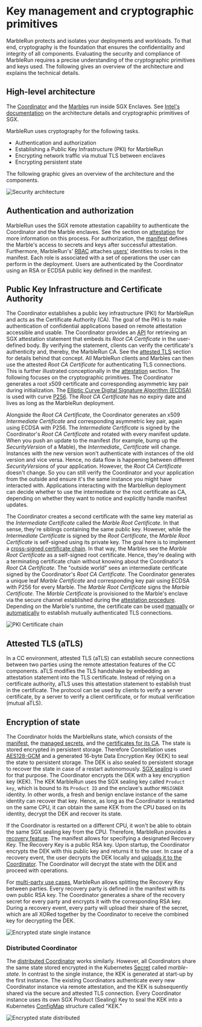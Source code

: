 # Key management and cryptographic primitives

MarbleRun protects and isolates your deployments and workloads. To that end, cryptography is the foundation that ensures the confidentiality and integrity of all components.
Evaluating the security and compliance of MarbleRun requires a precise understanding of the cryptographic primitives and keys used.
The following gives an overview of the architecture and explains the technical details.

## High-level architecture

The [Coordinator](coordinator.md) and the [Marbles](marbles.md) run inside SGX Enclaves. See [Intel's documentation](https://www.intel.com/content/www/us/en/developer/tools/software-guard-extensions/overview.html) on the architecture details and cryptographic primitives of SGX.

MarbleRun uses cryptography for the following tasks.

* Authentication and authorization
* Establishing a Public Key Infrastructure (PKI) for MarbleRun
* Encrypting network traffic via mutual TLS between enclaves
* Encrypting persistent state

The following graphic gives an overview of the architecture and the components.

![Security architecture](../_media/security_architecture.svg)

## Authentication and authorization

MarbleRun uses the SGX remote attestation capability to authenticate the Coordinator and the Marble enclaves. See the section on [attestation](../features/attestation.md) for more information on this process.
For authorization, the [manifest](../features/manifest.md) defines the Marble's access to secrets and keys after successful attestation.
Furthermore, MarbleRun's' [RBAC](../workflows/define-manifest.md#roles) attaches [users'](../workflows/define-manifest.md#users) identities to roles in the manifest.
Each role is associated with a set of operations the user can perform in the deployment.
Users are authenticated by the Coordinator using an RSA or ECDSA public key defined in the manifest.

## Public Key Infrastructure and Certificate Authority

The Coordinator establishes a public key infrastructure (PKI) for MarbleRun and acts as the Certificate Authority (CA).
The goal of the PKI is to make authentication of confidential applications based on remote attestation accessible and usable.
The Coordinator provides an [API](../reference/coordinator.md) for retrieving an SGX attestation statement that embeds its *Root CA Certificate* in the user-defined body.
By verifying the statement, clients can verify the certificate's authenticity and, thereby, the MarbleRun CA.
See the [attested TLS](#attested-tls-atls) section for details behind that concept.
All MarbleRun clients and Marbles can then use the attested *Root CA Certificate* for authenticating TLS connections.
This is further illustrated conceptionally in the [attestation](../features/attestation.md) section. The following focuses on the cryptographic primitives.
The Coordinator generates a root x509 certificate and corresponding asymmetric key pair during initialization.
The [Elliptic Curve Digital Signature Algorithm (ECDSA)](https://www.secg.org/sec1-v2.pdf#page=49) is used with curve [P256](https://nvlpubs.nist.gov/nistpubs/FIPS/NIST.FIPS.186-4.pdf#page=111).
The *Root CA Certificate* has no expiry date and lives as long as the MarbleRun deployment.

Alongside the *Root CA Certificate*, the Coordinator generates an x509 *Intermediate Certificate* and corresponding asymmetric key pair, again using ECDSA with P256.
The *Intermediate Certificate* is signed by the Coordinator's *Root CA Certificate* and rotated with every manifest update.
When you push an update to the manifest (for example, bump up the *SecurityVersion* of a Mable), the *Intermediate_ Certificate* will change.
Instances with the new version won't authenticate with instances of the old version and vice versa.
Hence, no data flow is happening between different *SecurityVersions* of your application.
However, the *Root CA Certificate* doesn't change. So you can still verify the Coordinator and your application from the outside and ensure it's the same instance you might have interacted with.
Applications interacting with the MarbleRun deployment can decide whether to use the intermediate or the root certificate as CA, depending on whether they want to notice and explicitly handle manifest updates.

The Coordinator creates a second certificate with the same key material as the *Intermediate Certificate* called the *Marble Root Certificate*.
In that sense, they're siblings containing the same public key.
However, while the *Intermediate Certificate* is signed by the *Root Certificate*, the *Marble Root Certificate* is self-signed using its private key.
The goal here is to implement a  [cross-signed certificate chain](https://www.ssltrust.com.au/blog/understanding-certificate-cross-signing).
In that way, the Marbles see the *Marble Root Certificate* as a self-signed root certificate. Hence, they're dealing with a terminating certificate chain without knowing about the Coordinator's *Root CA Certificate*.
The "outside world" sees an intermediate certificate signed by the Coordinator's *Root CA Certificate*.
The Coordinator generates a unique leaf *Marble Certificate* and corresponding key pair using ECDSA with P256 for every Marble.
The *Marble Root Certificate* signs the *Marble Certificate*.
The *Marble Certificate* is provisioned to the Marble's enclave via the secure channel established during the [attestation procedure](../features/attestation.md).
Depending on the Marble's runtime, the certificate can be used [manually](../workflows/add-service.md#make-your-service-use-the-provided-tls-credentials) or [automatically](../features/transparent-TLS.md) to establish mutually authenticated TLS connections.

![PKI Certificate chain](../_media/cert-chain.svg)


## Attested TLS (aTLS)

In a CC environment, attested TLS (aTLS) can establish secure connections between two parties using the remote attestation features of the CC components.
aTLS modifies the TLS handshake by embedding an attestation statement into the TLS certificate. Instead of relying on a certificate authority, aTLS uses this attestation statement to establish trust in the certificate.
The protocol can be used by clients to verify a server certificate, by a server to verify a client certificate, or for mutual verification (mutual aTLS).


## Encryption of state

The Coordinator holds the MarbleRuns state, which consists of the [manifest](../features/manifest.md), the [managed secrets](../features/secrets-management.md), and the [certificates for its CA](../features/attestation.md).
The state is stored encrypted in persistent storage. Therefore Constellation uses [AES128-GCM](https://www.rfc-editor.org/rfc/rfc5116#section-5.1) and a generated 16-byte Data Encryption Key (KEK) to seal the state to persistent storage.
The DEK is also sealed to persistent storage to recover the state in case of a restart autonomously.
[SGX sealing](https://www.intel.com/content/www/us/en/developer/articles/technical/introduction-to-intel-sgx-sealing.html) is used for that purpose.
The Coordinator encrypts the DEK with a key encryption key (KEK).
The KEK MarbleRun uses the SGX sealing key called `Product key`, which is bound to its `Product ID` and the enclave's author `MRSIGNER` identity.
In other words, a fresh and benign enclave instance of the same identity can recover that key.
Hence, as long as the Coordinator is restarted on the same CPU, it can obtain the same KEK from the CPU based on its identity, decrypt the DEK and recover its state.

If the Coordinator is restarted on a different CPU, it won't be able to obtain the same SGX sealing key from the CPU.
Therefore, MarbleRun provides a [recovery feature](../features/recovery.md#recovery).
The manifest allows for specifying a designated Recovery Key. The Recovery Key is a public RSA key. Upon startup, the Coordinator encrypts the DEK with this public key and returns it to the user.
In case of a recovery event, the user decrypts the DEK locally and [uploads it to the Coordinator](../workflows/recover-coordinator.md).
The Coordinator will decrypt the state with the DEK and proceed with operations.

For [multi-party use cases](../features/recovery.md#multi-party-recovery), MarbleRun allows splitting the Recovery Key between parties.
Every recovery party is defined in the manifest with its own public RSA key.
The Coordinator generates a share of the recovery secret for every party and encrypts it with the corresponding RSA key.
During a recovery event, every party will upload their share of the secret, which are all XORed together by the Coordinator to receive the combined key for decrypting the DEK.

![Encrypted state single instance](../_media/enc-state-single.svg)


### Distributed Coordinator

The [distributed Coordinator](../features/recovery.md#distributed-coordinator) works similarly. However, all Coordinators share the same state stored encrypted in the Kubernetes [Secret](https://kubernetes.io/docs/concepts/configuration/secret/) called *marble-state*.
In contrast to the single instance, the KEK is generated at start-up by the first instance.
The existing Coordinators authenticate every new Coordinator instance via remote attestation, and the KEK is subsequently shared via the secure and attested TLS connection.
Every Coordinator instance uses its own SGX Product (Sealing) Key to seal the KEK into a Kubernetes [ConfigMap](https://kubernetes.io/docs/concepts/configuration/configmap/) structure called "KEK."


![Encrypted state distributed](../_media/enc-state-distributed.svg)
